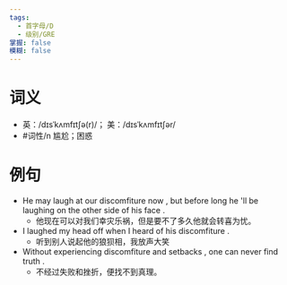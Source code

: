 ```yaml
---
tags:
  - 首字母/D
  - 级别/GRE
掌握: false
模糊: false
---
```

# 词义
- 英：/dɪsˈkʌmfɪtʃə(r)/； 美：/dɪsˈkʌmfɪtʃər/
- #词性/n  尴尬；困惑
# 例句
- He may laugh at our discomfiture now , but before long he 'll be laughing on the other side of his face .
	- 他现在可以对我们幸灾乐祸，但是要不了多久他就会转喜为忧。
- I laughed my head off when I heard of his discomfiture .
	- 听到别人说起他的狼狈相，我放声大笑
- Without experiencing discomfiture and setbacks , one can never find truth .
	- 不经过失败和挫折，便找不到真理。
